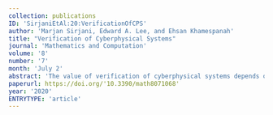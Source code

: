```yaml
---
collection: publications
ID: 'SirjaniEtAl:20:VerificationOfCPS'
author: 'Marjan Sirjani, Edward A. Lee, and Ehsan Khamespanah'
title: "Verification of Cyberphysical Systems"
journal: 'Mathematics and Computation'
volume: '8'
number: '7'
month: 'July 2'
abstract: 'The value of verification of cyberphysical systems depends on the relationship between the state of the software and the state of the physical system. This relationship can be complex because of the real-time nature and different timelines of the physical plant, the sensors and actuators, and the software that is almost always concurrent and distributed. In this paper, we study different ways to construct a transition system model for the distributed and concurrent software components of a CPS. The purpose of the transition system model is to enable model checking, an established and widely used verification technique. We describe a logical-time-based transition system model, which is commonly used for verifying programs written in synchronous languages, and derive the conditions under which such a model faithfully reflects physical states. When these conditions are not met (a common situation), a finer-grained event-based transition system model may be required. We propose an approach for formal verification of cyberphysical systems using Lingua Franca, a language designed for programming cyberphysical systems, and Rebeca, an actor-based language designed for model checking distributed event-driven systems. We focus on the cyber part and model a faithful interface to the physical part. Our method relies on the assumption that the alignment of different timelines during the execution of the system is the responsibility of the underlying platforms. We make those assumptions explicit and clear.'
paperurl: https://doi.org/'10.3390/math8071068'
year: '2020'
ENTRYTYPE: 'article'
---
```




